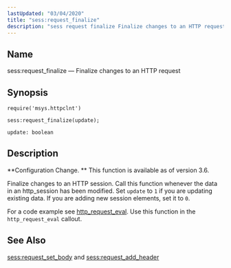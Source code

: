 ```yaml
---
lastUpdated: "03/04/2020"
title: "sess:request_finalize"
description: "sess request finalize Finalize changes to an HTTP request sess request finalize update Configuration Change This function is available as of version 3 6 Finalize changes to an HTTP session Call this function whenever the data in an http session has been modified Set update to 1 if you are..."
---
```


<a name="lua.ref.sess_request_finalize"></a> 
## Name

sess:request_finalize — Finalize changes to an HTTP request

<a name="idp23736112"></a> 
## Synopsis

`require('msys.httpclnt')`

`sess:request_finalize(update);`

`update: boolean`<a name="idp23739504"></a> 
## Description

**Configuration Change. ** This function is available as of version 3.6.

Finalize changes to an HTTP session. Call this function whenever the data in an http_session has been modified. Set `update` to `1` if you are updating existing data. If you are adding new session elements, set it to `0`.

For a code example see [http_request_eval](/momentum/3/3-push/push-http-request-eval). Use this function in the `http_request_eval` callout.

<a name="idp23746544"></a> 
## See Also

[sess:request_set_body](/momentum/3/3-reference/3-reference-lua-ref-sess-request-set-body) and [sess:request_add_header](/momentum/3/3-reference/3-reference-lua-ref-sess-request-add-header)
